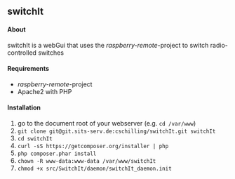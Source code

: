 ## switchIt ##

#### About ####
switchIt is a webGui that uses the *raspberry-remote*-project to switch radio-controlled switches

#### Requirements ####
* *raspberry-remote*-project
* Apache2 with PHP

#### Installation ####
1. go to the document root of your webserver (e.g. `cd /var/www`)
1. `git clone git@git.sits-serv.de:cschilling/switchIt.git switchIt`
1. `cd switchIt`
1. `curl -sS https://getcomposer.org/installer | php`
1. `php composer.phar install`
1. `chown -R www-data:www-data /var/www/switchIt`
1. `chmod +x src/SwitchIt/daemon/switchIt_daemon.init`
